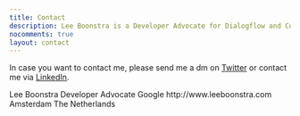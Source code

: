 ```yaml
---
title: Contact
description: Lee Boonstra is a Developer Advocate for Dialogflow and Contact Center AI @ Google based in Amsterdam.
nocomments: true
layout: contact
---
```


In case you want to contact me, please send me a dm on <a href="https://twitter.com/ladysign" target="_blank">Twitter</a> or contact me via <a href="https://linkedin.com/in/leeboonstra/" target="_blank">LinkedIn</a>.

<div class="vcard hidden">
    <span class="fn">Lee Boonstra</span>
    <span class="title">Developer Advocate</span>
    <span class="org">Google</span>
    <span class="url">http://www.leeboonstra.com</span>
    <div class="adr">
        <span class="locality">Amsterdam</span>
        <span class="country-name">The Netherlands</span>
    </div>
</div>

